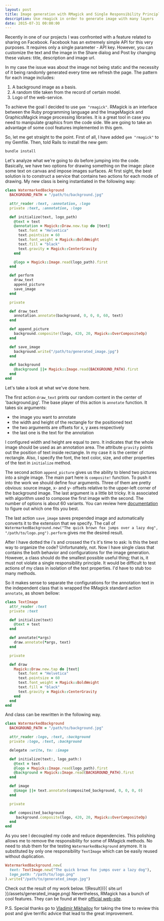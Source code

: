 ```yaml
---
layout: post
title: Image generation with RMagick and Single Responsibility Principle
description: Use rmagick in order to generate image with many layers
date: 2015-07-31 00:00:00
---
```

Recently in one of our projects I was confronted with a feature related to sharing on Facebook. Facebook has an extremely simple API for this very purposes. It requires only a single parameter - API key. However, you can customize the text and the image in the Share dialog and Post by changing these values: title, description and image url.

In my case the issue was about the image not being static and the necessity of it being randomly generated every time we refresh the page. The pattern for each image includes:

1. A background image as a basis.
2. A random title taken from the record of certain model.
3. Logo of the web-service.


To achieve the goal I decided to use `gem "rmagick"`. RMagick is an interface between the Ruby programming language and the ImageMagick and GraphicsMagick image processing libraries. It is a great tool in case you need to manipulate graphics from the code side. We are going to take an advantage of some cool features implemented in this gem.


So, let me get straight to the point. First of all, I have added `gem "rmagick"` to my Gemfile. Then, told Rails to install the new gem:

```ruby
bundle install
```

Let's analyze what we're going to do before jumping into the code. Basically, we have two options for drawing something on the image: place some text on canvas and impose images surfaces. At first sight, the best solution is to construct a service that contains two actions for each mode of drawing. My new class is being instantiated in the following way:

```ruby
class WatermarkedBackground
  BACKGROUND_PATH = "/path/to/background.jpg"

  attr_reader :text, :annotation, :logo
  private :text, :annotation, :logo

  def initialize(text, logo_path)
    @text = text
    @annotation = Magick::Draw.new.tap do |text|
      text.font = "Helvetica"
      text.pointsize = 60
      text.font_weight = Magick::BoldWeight
      text.fill = "black"
      text.gravity = Magick::CenterGravity
    end

    @logo = Magick::Image.read(logo_path).first
  end

  def perform
    draw_text
    append_picture
    save_image
  end

  private

  def draw_text
    annotation.annotate(background, 0, 0, 0, 60, text)
  end

  def append_picture
    background.composite!(logo, 420, 20, Magick::OverCompositeOp)
  end

  def save_image
    background.write("/path/to/generated_image.jpg")
  end

  def background
    @background ||= Magick::Image.read(BACKGROUND_PATH).first
  end
end
```

Let's take a look at what we've done here.


The first action `draw_text` prints our random content in the center of 'background.jpg'. The base player of this action is `annotate` function. It takes six arguments:

* the image you want to annotate
* the width and height of the rectangle for the positioned text
* the two arguments are offsets for x, y axes respectively
* the last one is the text for the annotation

I configured width and height are equal to zero. It indicates that the whole image should be used as an annotation area. The attribute `gravity` points out the position of text inside rectangle. In my case it is the center of rectangle.
Also, I specify the font, the text color, size, and other properties of the text in `initialize` method.


The second action `append_picture` gives us the ability to blend two pictures into a single image. The main part here is `composite!` function. To push it into the work we should define four arguments. Three of them are pretty obvious: source image, x- and y- offsets relative to the upper-left corner of the background image. The last argument is a little bit tricky. It is associated with algorithm used to compose the first image with the second. The number of options is about 60 variants. You can review here [documentation](http://rmagick.github.io/constants.html#CompositeOperator) to figure out which one fits you best.


The last action `save_image` saves prepended image and automatically converts it to the extension that we specify. The call of `WatermarkedBackground.new("The quick brown fox jumps over a lazy dog", "/path/to/logo.png").perform` gives me the desired result.


After I have dotted the i's and crossed the t's it's time to ask: Is this the best way to organize the code? Unfortunately, not. Now I have single class that contains the both behavior and configurations for the image generation. However, a class should do the smallest possible useful thing; that is, it must not violate a single responsibility principle. It would be difficult to test actions of my class in isolation of the text properties. I'd have to stub too many methods.


So it makes sense to separate the configurations for the annotation text in the independent class that is wrapped the RMagick standard action `annotate`, as shown bellow:

```ruby
class TextImage
  attr_reader :text
  private :text

  def initialize(text)
    @text = text
  end

  def annotate(*args)
    draw.annotate(*args, text)
  end

  private

  def draw
    Magick::Draw.new.tap do |text|
      text.font = "Helvetica"
      text.pointsize = 60
      text.font_weight = Magick::BoldWeight
      text.fill = "black"
      text.gravity = Magick::CenterGravity
    end
  end
end
```

And class can be rewritten in the following way.

```ruby
class WatermarkedBackground
  BACKGROUND_PATH = "/path/to/background.jpg"

  attr_reader :logo, :text, :background
  private :logo, :text, :background

  delegate :write, to: :image

  def initialize(text:, logo_path:)
    @text = text
    @logo = Magick::Image.read(logo_path).first
    @background = Magick::Image.read(BACKGROUND_PATH).first
  end

  def image
    @image ||= text.annotate(composited_background, 0, 0, 0, 0)
  end

  private

  def composited_background
     background.composite(logo, 420, 20, Magick::OverCompositeOp)
  end
end
```

As you see I decoupled my code and reduce dependencies. This polishing allows me to remove the responsibility for some of RMagick methods. No need to stub them for the testing `WatermarkedBackground` anymore. It is substituted by only one responsibility `TextImage` which can be easily reused without duplication.

```ruby
WatermarkedBackground.new(
  text: TextImage.new("The quick brown fox jumps over a lazy dog"),
  logo_path: "/path/to/logo.png"
).write("/path/to/generated_image.jpg")
```

Check out the result of my work below.
![Result]({{ site.url }}/assets/generated_image.png)
Nevertheless, RMagick has a bunch of cool features. They can be found at their [official web-site](https://rmagick.github.io/).


P.S. Special thanks go to [Vladimir Mikhailov](https://github.com/VladimirMikhailov) for taking the time to review this post and give terrific advice that lead to the great improvement.
